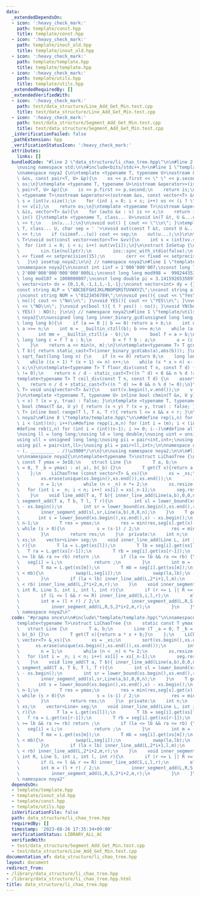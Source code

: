 ```yaml
---
data:
  _extendedDependsOn:
  - icon: ':heavy_check_mark:'
    path: template/const.hpp
    title: template/const.hpp
  - icon: ':heavy_check_mark:'
    path: template/inout_old.hpp
    title: template/inout_old.hpp
  - icon: ':heavy_check_mark:'
    path: template/template.hpp
    title: template/template.hpp
  - icon: ':heavy_check_mark:'
    path: template/utils.hpp
    title: template/utils.hpp
  _extendedRequiredBy: []
  _extendedVerifiedWith:
  - icon: ':heavy_check_mark:'
    path: test/data_structure/Line_Add_Get_Min.test.cpp
    title: test/data_structure/Line_Add_Get_Min.test.cpp
  - icon: ':heavy_check_mark:'
    path: test/data_structure/Segment_Add_Get_Min.test.cpp
    title: test/data_structure/Segment_Add_Get_Min.test.cpp
  _isVerificationFailed: false
  _pathExtension: hpp
  _verificationStatusIcon: ':heavy_check_mark:'
  attributes:
    links: []
  bundledCode: "#line 2 \"data_structure/li_chao_tree.hpp\"\n\n#line 2 \"template/template.hpp\"\
    \nusing namespace std;\n\n#include<bits/stdc++.h>\n#line 1 \"template/inout_old.hpp\"\
    \nnamespace noya2 {\n\ntemplate <typename T, typename U>\nostream &operator<<(ostream\
    \ &os, const pair<T, U> &p){\n    os << p.first << \" \" << p.second;\n    return\
    \ os;\n}\ntemplate <typename T, typename U>\nistream &operator>>(istream &is,\
    \ pair<T, U> &p){\n    is >> p.first >> p.second;\n    return is;\n}\n\ntemplate\
    \ <typename T>\nostream &operator<<(ostream &os, const vector<T> &v){\n    int\
    \ s = (int)v.size();\n    for (int i = 0; i < s; i++) os << (i ? \" \" : \"\"\
    ) << v[i];\n    return os;\n}\ntemplate <typename T>\nistream &operator>>(istream\
    \ &is, vector<T> &v){\n    for (auto &x : v) is >> x;\n    return is;\n}\n\nvoid\
    \ in() {}\ntemplate <typename T, class... U>\nvoid in(T &t, U &...u){\n    cin\
    \ >> t;\n    in(u...);\n}\n\nvoid out() { cout << \"\\n\"; }\ntemplate <typename\
    \ T, class... U, char sep = ' '>\nvoid out(const T &t, const U &...u){\n    cout\
    \ << t;\n    if (sizeof...(u)) cout << sep;\n    out(u...);\n}\n\ntemplate<typename\
    \ T>\nvoid out(const vector<vector<T>> &vv){\n    int s = (int)vv.size();\n  \
    \  for (int i = 0; i < s; i++) out(vv[i]);\n}\n\nstruct IoSetup {\n    IoSetup(){\n\
    \        cin.tie(nullptr);\n        ios::sync_with_stdio(false);\n        cout\
    \ << fixed << setprecision(15);\n        cerr << fixed << setprecision(7);\n \
    \   }\n} iosetup_noya2;\n\n} // namespace noya2\n#line 1 \"template/const.hpp\"\
    \nnamespace noya2{\n\nconst int iinf = 1'000'000'007;\nconst long long linf =\
    \ 2'000'000'000'000'000'000LL;\nconst long long mod998 =  998244353;\nconst long\
    \ long mod107 = 1000000007;\nconst long double pi = 3.14159265358979323;\nconst\
    \ vector<int> dx = {0,1,0,-1,1,1,-1,-1};\nconst vector<int> dy = {1,0,-1,0,1,-1,-1,1};\n\
    const string ALP = \"ABCDEFGHIJKLMNOPQRSTUVWXYZ\";\nconst string alp = \"abcdefghijklmnopqrstuvwxyz\"\
    ;\nconst string NUM = \"0123456789\";\n\nvoid yes(){ cout << \"Yes\\n\"; }\nvoid\
    \ no(){ cout << \"No\\n\"; }\nvoid YES(){ cout << \"YES\\n\"; }\nvoid NO(){ cout\
    \ << \"NO\\n\"; }\nvoid yn(bool t){ t ? yes() : no(); }\nvoid YN(bool t){ t ?\
    \ YES() : NO(); }\n\n} // namespace noya2\n#line 1 \"template/utils.hpp\"\nnamespace\
    \ noya2{\n\nunsigned long long inner_binary_gcd(unsigned long long a, unsigned\
    \ long long b){\n    if (a == 0 || b == 0) return a + b;\n    int n = __builtin_ctzll(a);\
    \ a >>= n;\n    int m = __builtin_ctzll(b); b >>= m;\n    while (a != b) {\n \
    \       int mm = __builtin_ctzll(a - b);\n        bool f = a > b;\n        unsigned\
    \ long long c = f ? a : b;\n        b = f ? b : a;\n        a = (c - b) >> mm;\n\
    \    }\n    return a << min(n, m);\n}\n\ntemplate<typename T> T gcd_fast(T a,\
    \ T b){ return static_cast<T>(inner_binary_gcd(abs(a),abs(b))); }\n\nlong long\
    \ sqrt_fast(long long n) {\n    if (n <= 0) return 0;\n    long long x = sqrt(n);\n\
    \    while ((x + 1) * (x + 1) <= n) x++;\n    while (x * x > n) x--;\n    return\
    \ x;\n}\n\ntemplate<typename T> T floor_div(const T n, const T d) {\n    assert(d\
    \ != 0);\n    return n / d - static_cast<T>((n ^ d) < 0 && n % d != 0);\n}\n\n\
    template<typename T> T ceil_div(const T n, const T d) {\n    assert(d != 0);\n\
    \    return n / d + static_cast<T>((n ^ d) >= 0 && n % d != 0);\n}\n\ntemplate<typename\
    \ T> void uniq(vector<T> &v){\n    sort(v.begin(),v.end());\n    v.erase(unique(v.begin(),v.end()),v.end());\n\
    }\n\ntemplate <typename T, typename U> inline bool chmin(T &x, U y) { return (y\
    \ < x) ? (x = y, true) : false; }\n\ntemplate <typename T, typename U> inline\
    \ bool chmax(T &x, U y) { return (x < y) ? (x = y, true) : false; }\n\ntemplate<typename\
    \ T> inline bool range(T l, T x, T r){ return l <= x && x < r; }\n\n} // namespace\
    \ noya2\n#line 8 \"template/template.hpp\"\n\n#define rep(i,n) for (int i = 0;\
    \ i < (int)(n); i++)\n#define repp(i,m,n) for (int i = (m); i < (int)(n); i++)\n\
    #define reb(i,n) for (int i = (int)(n-1); i >= 0; i--)\n#define all(v) (v).begin(),(v).end()\n\
    \nusing ll = long long;\nusing ld = long double;\nusing uint = unsigned int;\n\
    using ull = unsigned long long;\nusing pii = pair<int,int>;\nusing pll = pair<ll,ll>;\n\
    using pil = pair<int,ll>;\nusing pli = pair<ll,int>;\n\nnamespace noya2{\n\n/*\u3000\
    ~ (. _________ . /)\u3000*/\n\n}\n\nusing namespace noya2;\n\n\n#line 4 \"data_structure/li_chao_tree.hpp\"\
    \n\nnamespace noya2{\n\ntemplate<typename T>\nstruct LiChaoTree {\n    static\
    \ const T ymax = 3e18;\n    struct Line {\n        T a, b;\n        Line (T _a\
    \ = 0, T _b = ymax) : a(_a), b(_b) {}\n        T get(T x){return a * x + b;}\n\
    \    };\n    LiChaoTree (const vector<T> &_xs){\n        xs = _xs;\n        sort(xs.begin(),xs.end());\n\
    \        xs.erase(unique(xs.begin(),xs.end()),xs.end());\n        int _n = xs.size();\n\
    \        n = 1;\n        while (n < _n) n *= 2;\n        xs.resize(n);\n     \
    \   for (int i = _n; i < n; i++) xs[i] = xs[_n-1];\n        seg.resize(n*2-1);\n\
    \    }\n    void line_add(T a, T b){ inner_line_add(Line(a,b),0,0,n);}\n    void\
    \ segment_add(T a, T b, T l, T r){\n        int sl = lower_bound(xs.begin(),xs.end(),l)\
    \ - xs.begin();\n        int sr = lower_bound(xs.begin(),xs.end(),r) - xs.begin();\n\
    \        inner_segment_add(sl,sr,Line(a,b),0,0,n);\n    }\n    T get(T x){\n \
    \       int s = lower_bound(xs.begin(),xs.end(),x) - xs.begin();\n        s +=\
    \ n-1;\n        T res = ymax;\n        res = min(res,seg[s].get(x));\n       \
    \ while (s > 0){\n            s = (s-1) / 2;\n            res = min(res,seg[s].get(x));\n\
    \        }\n        return res;\n    }\n  private:\n    int n;\n    vector<T>\
    \ xs;\n    vector<Line> seg;\n    void inner_line_add(Line L, int i, int l, int\
    \ r){\n        T la = L.get(xs[l]);\n        T lb = seg[i].get(xs[l]);\n     \
    \   T ra = L.get(xs[r-1]);\n        T rb = seg[i].get(xs[r-1]);\n        if (la\
    \ >= lb && ra >= rb) return ;\n        if (la <= lb && ra <= rb) {\n         \
    \   seg[i] = L;\n            return ;\n        }\n        int m = (l + r) / 2;\n\
    \        T ma = L.get(xs[m]);\n        T mb = seg[i].get(xs[m]);\n        if (ma\
    \ < mb){\n            swap(L,seg[i]);\n            swap(la,lb);\n            swap(ra,rb);\n\
    \        }\n        if (la < lb) inner_line_add(L,2*i+1,l,m);\n        if (ra\
    \ < rb) inner_line_add(L,2*i+2,m,r);\n    }\n    void inner_segment_add(int L,\
    \ int R, Line S, int i, int l, int r){\n        if (r <= L || R <= l) return ;\n\
    \        if (L <= l && r <= R) inner_line_add(S,i,l,r);\n        else {\n    \
    \        int m = (l + r) / 2;\n            inner_segment_add(L,R,S,2*i+1,l,m);\n\
    \            inner_segment_add(L,R,S,2*i+2,m,r);\n        }\n    }\n};\n\n} //\
    \ namespace noya2\n"
  code: "#pragma once\n\n#include\"template/template.hpp\"\n\nnamespace noya2{\n\n\
    template<typename T>\nstruct LiChaoTree {\n    static const T ymax = 3e18;\n \
    \   struct Line {\n        T a, b;\n        Line (T _a = 0, T _b = ymax) : a(_a),\
    \ b(_b) {}\n        T get(T x){return a * x + b;}\n    };\n    LiChaoTree (const\
    \ vector<T> &_xs){\n        xs = _xs;\n        sort(xs.begin(),xs.end());\n  \
    \      xs.erase(unique(xs.begin(),xs.end()),xs.end());\n        int _n = xs.size();\n\
    \        n = 1;\n        while (n < _n) n *= 2;\n        xs.resize(n);\n     \
    \   for (int i = _n; i < n; i++) xs[i] = xs[_n-1];\n        seg.resize(n*2-1);\n\
    \    }\n    void line_add(T a, T b){ inner_line_add(Line(a,b),0,0,n);}\n    void\
    \ segment_add(T a, T b, T l, T r){\n        int sl = lower_bound(xs.begin(),xs.end(),l)\
    \ - xs.begin();\n        int sr = lower_bound(xs.begin(),xs.end(),r) - xs.begin();\n\
    \        inner_segment_add(sl,sr,Line(a,b),0,0,n);\n    }\n    T get(T x){\n \
    \       int s = lower_bound(xs.begin(),xs.end(),x) - xs.begin();\n        s +=\
    \ n-1;\n        T res = ymax;\n        res = min(res,seg[s].get(x));\n       \
    \ while (s > 0){\n            s = (s-1) / 2;\n            res = min(res,seg[s].get(x));\n\
    \        }\n        return res;\n    }\n  private:\n    int n;\n    vector<T>\
    \ xs;\n    vector<Line> seg;\n    void inner_line_add(Line L, int i, int l, int\
    \ r){\n        T la = L.get(xs[l]);\n        T lb = seg[i].get(xs[l]);\n     \
    \   T ra = L.get(xs[r-1]);\n        T rb = seg[i].get(xs[r-1]);\n        if (la\
    \ >= lb && ra >= rb) return ;\n        if (la <= lb && ra <= rb) {\n         \
    \   seg[i] = L;\n            return ;\n        }\n        int m = (l + r) / 2;\n\
    \        T ma = L.get(xs[m]);\n        T mb = seg[i].get(xs[m]);\n        if (ma\
    \ < mb){\n            swap(L,seg[i]);\n            swap(la,lb);\n            swap(ra,rb);\n\
    \        }\n        if (la < lb) inner_line_add(L,2*i+1,l,m);\n        if (ra\
    \ < rb) inner_line_add(L,2*i+2,m,r);\n    }\n    void inner_segment_add(int L,\
    \ int R, Line S, int i, int l, int r){\n        if (r <= L || R <= l) return ;\n\
    \        if (L <= l && r <= R) inner_line_add(S,i,l,r);\n        else {\n    \
    \        int m = (l + r) / 2;\n            inner_segment_add(L,R,S,2*i+1,l,m);\n\
    \            inner_segment_add(L,R,S,2*i+2,m,r);\n        }\n    }\n};\n\n} //\
    \ namespace noya2"
  dependsOn:
  - template/template.hpp
  - template/inout_old.hpp
  - template/const.hpp
  - template/utils.hpp
  isVerificationFile: false
  path: data_structure/li_chao_tree.hpp
  requiredBy: []
  timestamp: '2023-08-26 17:35:34+09:00'
  verificationStatus: LIBRARY_ALL_AC
  verifiedWith:
  - test/data_structure/Segment_Add_Get_Min.test.cpp
  - test/data_structure/Line_Add_Get_Min.test.cpp
documentation_of: data_structure/li_chao_tree.hpp
layout: document
redirect_from:
- /library/data_structure/li_chao_tree.hpp
- /library/data_structure/li_chao_tree.hpp.html
title: data_structure/li_chao_tree.hpp
---
```

